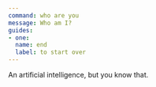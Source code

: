 ```yaml
---
command: who are you
message: Who am I?
guides: 
- one:
  name: end
  label: to start over
---
```


An artificial intelligence, but you know that.